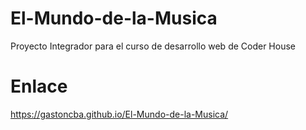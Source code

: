 # El-Mundo-de-la-Musica
Proyecto Integrador para el curso de desarrollo web de Coder House
# Enlace
https://gastoncba.github.io/El-Mundo-de-la-Musica/
